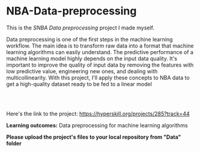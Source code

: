 # NBA-Data-preprocessing

This is the *SNBA Data preprocessing* project I made myself.


<p>Data preprocessing is one of the first steps in the machine learning workflow. The main idea is to transform raw data into a format that machine learning algorithms can easily understand. The predictive performance of a machine learning model highly depends on the input data quality. It's important to improve the quality of input data by removing the features with low predictive value, engineering new ones, and dealing with multicollinearity. With this project, I'll apply these concepts to NBA data to get a high-quality dataset ready to be fed to a linear model</p><br/><br/>

Here's the link to the project: https://hyperskill.org/projects/285?track=44

<p><b>Learning outcomes:</b> Data preprocessing for machine learning algorithms</p>

<p><b>Please upload the project's files to your local repository from "Data" folder</b></p>
